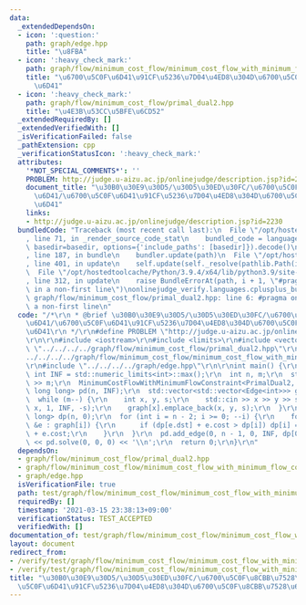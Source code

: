 ```yaml
---
data:
  _extendedDependsOn:
  - icon: ':question:'
    path: graph/edge.hpp
    title: "\u8FBA"
  - icon: ':heavy_check_mark:'
    path: graph/flow/minimum_cost_flow/minimum_cost_flow_with_minimum_flow_constraint.hpp
    title: "\u6700\u5C0F\u6D41\u91CF\u5236\u7D04\u4ED8\u304D\u6700\u5C0F\u8CBB\u7528\
      \u6D41"
  - icon: ':heavy_check_mark:'
    path: graph/flow/minimum_cost_flow/primal_dual2.hpp
    title: "\u4E3B\u53CC\u5BFE\u6CD52"
  _extendedRequiredBy: []
  _extendedVerifiedWith: []
  _isVerificationFailed: false
  _pathExtension: cpp
  _verificationStatusIcon: ':heavy_check_mark:'
  attributes:
    '*NOT_SPECIAL_COMMENTS*': ''
    PROBLEM: http://judge.u-aizu.ac.jp/onlinejudge/description.jsp?id=2230
    document_title: "\u30B0\u30E9\u30D5/\u30D5\u30ED\u30FC/\u6700\u5C0F\u8CBB\u7528\
      \u6D41/\u6700\u5C0F\u6D41\u91CF\u5236\u7D04\u4ED8\u304D\u6700\u5C0F\u8CBB\u7528\
      \u6D41"
    links:
    - http://judge.u-aizu.ac.jp/onlinejudge/description.jsp?id=2230
  bundledCode: "Traceback (most recent call last):\n  File \"/opt/hostedtoolcache/Python/3.9.4/x64/lib/python3.9/site-packages/onlinejudge_verify/documentation/build.py\"\
    , line 71, in _render_source_code_stat\n    bundled_code = language.bundle(stat.path,\
    \ basedir=basedir, options={'include_paths': [basedir]}).decode()\n  File \"/opt/hostedtoolcache/Python/3.9.4/x64/lib/python3.9/site-packages/onlinejudge_verify/languages/cplusplus.py\"\
    , line 187, in bundle\n    bundler.update(path)\n  File \"/opt/hostedtoolcache/Python/3.9.4/x64/lib/python3.9/site-packages/onlinejudge_verify/languages/cplusplus_bundle.py\"\
    , line 401, in update\n    self.update(self._resolve(pathlib.Path(included), included_from=path))\n\
    \  File \"/opt/hostedtoolcache/Python/3.9.4/x64/lib/python3.9/site-packages/onlinejudge_verify/languages/cplusplus_bundle.py\"\
    , line 312, in update\n    raise BundleErrorAt(path, i + 1, \"#pragma once found\
    \ in a non-first line\")\nonlinejudge_verify.languages.cplusplus_bundle.BundleErrorAt:\
    \ graph/flow/minimum_cost_flow/primal_dual2.hpp: line 6: #pragma once found in\
    \ a non-first line\n"
  code: "/*\r\n * @brief \u30B0\u30E9\u30D5/\u30D5\u30ED\u30FC/\u6700\u5C0F\u8CBB\u7528\
    \u6D41/\u6700\u5C0F\u6D41\u91CF\u5236\u7D04\u4ED8\u304D\u6700\u5C0F\u8CBB\u7528\
    \u6D41\r\n */\r\n#define PROBLEM \"http://judge.u-aizu.ac.jp/onlinejudge/description.jsp?id=2230\"\
    \r\n\r\n#include <iostream>\r\n#include <limits>\r\n#include <vector>\r\n#include\
    \ \"../../../../graph/flow/minimum_cost_flow/primal_dual2.hpp\"\r\n#include \"\
    ../../../../graph/flow/minimum_cost_flow/minimum_cost_flow_with_minimum_flow_constraint.hpp\"\
    \r\n#include \"../../../../graph/edge.hpp\"\r\n\r\nint main() {\r\n  constexpr\
    \ int INF = std::numeric_limits<int>::max();\r\n  int n, m;\r\n  std::cin >> n\
    \ >> m;\r\n  MinimumCostFlowWithMinimumFlowConstraint<PrimalDual2, long long,\
    \ long long> pd(n, INF);\r\n  std::vector<std::vector<Edge<int>>> graph(n);\r\n\
    \  while (m--) {\r\n    int x, y, s;\r\n    std::cin >> x >> y >> s;\r\n    pd.add_edge(y,\
    \ x, 1, INF, -s);\r\n    graph[x].emplace_back(x, y, s);\r\n  }\r\n  std::vector<long\
    \ long> dp(n, 0);\r\n  for (int i = n - 2; i >= 0; --i) {\r\n    for (const Edge<int>\
    \ &e : graph[i]) {\r\n      if (dp[e.dst] + e.cost > dp[i]) dp[i] = dp[e.dst]\
    \ + e.cost;\r\n    }\r\n  }\r\n  pd.add_edge(0, n - 1, 0, INF, dp[0]);\r\n  std::cout\
    \ << pd.solve(0, 0, 0) << '\\n';\r\n  return 0;\r\n}\r\n"
  dependsOn:
  - graph/flow/minimum_cost_flow/primal_dual2.hpp
  - graph/flow/minimum_cost_flow/minimum_cost_flow_with_minimum_flow_constraint.hpp
  - graph/edge.hpp
  isVerificationFile: true
  path: test/graph/flow/minimum_cost_flow/minimum_cost_flow_with_minimum_flow_constraint.test.cpp
  requiredBy: []
  timestamp: '2021-03-15 23:38:13+09:00'
  verificationStatus: TEST_ACCEPTED
  verifiedWith: []
documentation_of: test/graph/flow/minimum_cost_flow/minimum_cost_flow_with_minimum_flow_constraint.test.cpp
layout: document
redirect_from:
- /verify/test/graph/flow/minimum_cost_flow/minimum_cost_flow_with_minimum_flow_constraint.test.cpp
- /verify/test/graph/flow/minimum_cost_flow/minimum_cost_flow_with_minimum_flow_constraint.test.cpp.html
title: "\u30B0\u30E9\u30D5/\u30D5\u30ED\u30FC/\u6700\u5C0F\u8CBB\u7528\u6D41/\u6700\
  \u5C0F\u6D41\u91CF\u5236\u7D04\u4ED8\u304D\u6700\u5C0F\u8CBB\u7528\u6D41"
---
```

